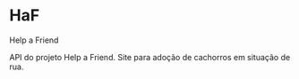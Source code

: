 # HaF
Help a Friend

API do projeto Help a Friend.
Site para adoção de cachorros em situação de rua.
